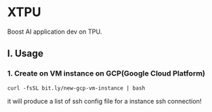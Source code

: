 # XTPU

Boost AI application dev on TPU.


## I. Usage

### 1. Create on VM instance on GCP(Google Cloud Platform)

`curl -fsSL bit.ly/new-gcp-vm-instance | bash`

it will produce a list of ssh config file for a instance ssh connection!